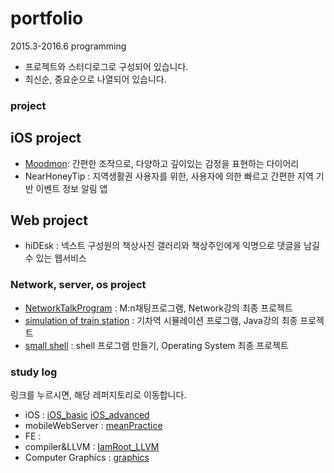 # portfolio
2015.3-2016.6 programming
- 프로젝트와 스터디로그로 구성되어 있습니다.
- 최신순, 중요순으로 나열되어 있습니다.

### project

## iOS project
* [Moodmon](https://github.com/Kyoo32/portfolio/blob/master/resource/moodmon/readme.md): 간편한 조작으로, 다양하고 깊이있는 감정을 표현하는 다이어리
* NearHoneyTip : 지역생활권 사용자를 위한, 사용자에 의한 빠르고 간편한 지역 기반 이벤트 정보 알림 앱

## Web project
* hiDEsk : 넥스트 구성원의 책상사진 갤러리와 책상주인에게 익명으로 댓글을 남길 수 있는 웹서비스

### Network, server, os project
* [NetworkTalkProgram](https://github.com/Kyoo32/portfolio/blob/master/resource/etc/network.md) : M:n채팅프로그램, Network강의 최종 프로젝트
* [simulation of train station](https://github.com/Kyoo32/portfolio/blob/master/resource/etc/trainStation.md) : 기차역 시뮬레이션 프로그램, Java강의 최종 프로젝트
* [small shell](https://github.com/Kyoo32/portfolio/blob/master/resource/etc/shell.md) : shell 프로그램 만들기, Operating System 최종 프로젝트

### study log
링크를 누르시면, 해당 레퍼지토리로 이동합니다.
* iOS : [iOS_basic](https://github.com/Kyoo32/iOS-basic) [iOS_advanced](https://github.com/Kyoo32/iOS-advanced)
* mobileWebServer : [meanPractice](https://github.com/Kyoo32/meanPractice)
* FE :
* compiler&LLVM : [IamRoot_LLVM](https://github.com/shumin215/IamRoot_LLVM/tree/master)
* Computer Graphics : [graphics](https://github.com/Kyoo32/NEXT2015-2/tree/master/graphics)
